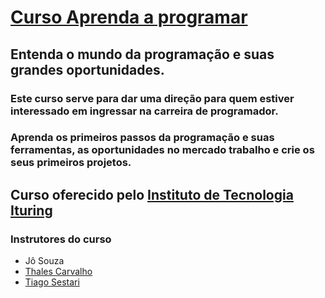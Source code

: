 # **[Curso Aprenda a programar](https://ituring.com.br/aprenda-a-programar/)**
## **Entenda o mundo da programação e suas grandes oportunidades.**
### Este curso serve para dar uma direção para quem estiver interessado em ingressar na carreira de programador.

### Aprenda os primeiros passos da programação e suas ferramentas, as oportunidades no mercado trabalho e crie os seus primeiros projetos.

## **Curso oferecido pelo [Instituto de Tecnologia Ituring](https://ituring.com.br/)**

### Instrutores do curso
- Jô Souza
- [Thales Carvalho](https://github.com/thalescomp)
- [Tiago Sestari](https://github.com/tiagosestari)




